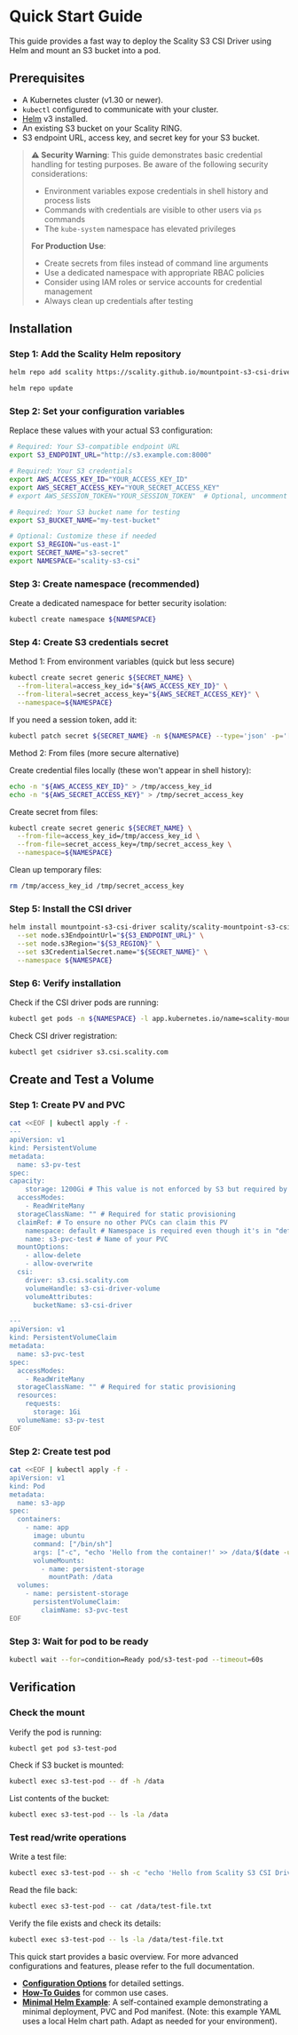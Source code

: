 # Quick Start Guide

This guide provides a fast way to deploy the Scality S3 CSI Driver using Helm and mount an S3 bucket into a pod.

## Prerequisites

- A Kubernetes cluster (v1.30 or newer).
- `kubectl` configured to communicate with your cluster.
- [Helm](https://helm.sh/docs/intro/install/) v3 installed.
- An existing S3 bucket on your Scality RING.
- S3 endpoint URL, access key, and secret key for your S3 bucket.

> **⚠️ Security Warning**: This guide demonstrates basic credential handling for testing purposes. Be aware of the following security considerations:
>
> - Environment variables expose credentials in shell history and process lists
> - Commands with credentials are visible to other users via `ps` commands
> - The `kube-system` namespace has elevated privileges
>
> **For Production Use**:
>
> - Create secrets from files instead of command line arguments
> - Use a dedicated namespace with appropriate RBAC policies
> - Consider using IAM roles or service accounts for credential management
> - Always clean up credentials after testing

## Installation

### Step 1: Add the Scality Helm repository

```bash
helm repo add scality https://scality.github.io/mountpoint-s3-csi-driver/charts/
```

```bash
helm repo update
```

### Step 2: Set your configuration variables

Replace these values with your actual S3 configuration:

```bash
# Required: Your S3-compatible endpoint URL
export S3_ENDPOINT_URL="http://s3.example.com:8000"

# Required: Your S3 credentials
export AWS_ACCESS_KEY_ID="YOUR_ACCESS_KEY_ID"
export AWS_SECRET_ACCESS_KEY="YOUR_SECRET_ACCESS_KEY"
# export AWS_SESSION_TOKEN="YOUR_SESSION_TOKEN"  # Optional, uncomment if needed

# Required: Your S3 bucket name for testing
export S3_BUCKET_NAME="my-test-bucket"

# Optional: Customize these if needed
export S3_REGION="us-east-1"
export SECRET_NAME="s3-secret"
export NAMESPACE="scality-s3-csi"
```

### Step 3: Create namespace (recommended)

Create a dedicated namespace for better security isolation:

```bash
kubectl create namespace ${NAMESPACE}
```

### Step 4: Create S3 credentials secret

Method 1: From environment variables (quick but less secure)

```bash
kubectl create secret generic ${SECRET_NAME} \
  --from-literal=access_key_id="${AWS_ACCESS_KEY_ID}" \
  --from-literal=secret_access_key="${AWS_SECRET_ACCESS_KEY}" \
  --namespace=${NAMESPACE}
```

If you need a session token, add it:

```bash
kubectl patch secret ${SECRET_NAME} -n ${NAMESPACE} --type='json' -p='[{"op": "add", "path": "/data/session_token", "value": "'$(echo -n "${AWS_SESSION_TOKEN}" | base64)'"}]'
```

Method 2: From files (more secure alternative)

Create credential files locally (these won't appear in shell history):

```bash
echo -n "${AWS_ACCESS_KEY_ID}" > /tmp/access_key_id
echo -n "${AWS_SECRET_ACCESS_KEY}" > /tmp/secret_access_key
```

Create secret from files:

```bash
kubectl create secret generic ${SECRET_NAME} \
  --from-file=access_key_id=/tmp/access_key_id \
  --from-file=secret_access_key=/tmp/secret_access_key \
  --namespace=${NAMESPACE}
```

Clean up temporary files:

```bash
rm /tmp/access_key_id /tmp/secret_access_key
```

### Step 5: Install the CSI driver

```bash
helm install mountpoint-s3-csi-driver scality/scality-mountpoint-s3-csi-driver \
  --set node.s3EndpointUrl="${S3_ENDPOINT_URL}" \
  --set node.s3Region="${S3_REGION}" \
  --set s3CredentialSecret.name="${SECRET_NAME}" \
  --namespace ${NAMESPACE}
```

### Step 6: Verify installation

Check if the CSI driver pods are running:

```bash
kubectl get pods -n ${NAMESPACE} -l app.kubernetes.io/name=scality-mountpoint-s3-csi-driver
```

Check CSI driver registration:

```bash
kubectl get csidriver s3.csi.scality.com
```

## Create and Test a Volume

### Step 1: Create PV and PVC

```bash
cat <<EOF | kubectl apply -f -
---
apiVersion: v1
kind: PersistentVolume
metadata:
  name: s3-pv-test
spec:
capacity:
    storage: 1200Gi # This value is not enforced by S3 but required by Kubernetes
  accessModes:
    - ReadWriteMany
  storageClassName: "" # Required for static provisioning
  claimRef: # To ensure no other PVCs can claim this PV
    namespace: default # Namespace is required even though it's in "default" namespace.
    name: s3-pvc-test # Name of your PVC
  mountOptions:
    - allow-delete
    - allow-overwrite
  csi:
    driver: s3.csi.scality.com
    volumeHandle: s3-csi-driver-volume
    volumeAttributes:
      bucketName: s3-csi-driver

---
apiVersion: v1
kind: PersistentVolumeClaim
metadata:
  name: s3-pvc-test
spec:
  accessModes:
    - ReadWriteMany
  storageClassName: "" # Required for static provisioning
  resources:
    requests:
      storage: 1Gi
  volumeName: s3-pv-test
EOF
```

### Step 2: Create test pod

```bash
cat <<EOF | kubectl apply -f -
apiVersion: v1
kind: Pod
metadata:
  name: s3-app
spec:
  containers:
    - name: app
      image: ubuntu
      command: ["/bin/sh"]
      args: ["-c", "echo 'Hello from the container!' >> /data/$(date -u).txt; tail -f /dev/null"]
      volumeMounts:
        - name: persistent-storage
          mountPath: /data
  volumes:
    - name: persistent-storage
      persistentVolumeClaim:
        claimName: s3-pvc-test
EOF
```

### Step 3: Wait for pod to be ready

```bash
kubectl wait --for=condition=Ready pod/s3-test-pod --timeout=60s
```

## Verification

### Check the mount

Verify the pod is running:

```bash
kubectl get pod s3-test-pod
```

Check if S3 bucket is mounted:

```bash
kubectl exec s3-test-pod -- df -h /data
```

List contents of the bucket:

```bash
kubectl exec s3-test-pod -- ls -la /data
```

### Test read/write operations

Write a test file:

```bash
kubectl exec s3-test-pod -- sh -c "echo 'Hello from Scality S3 CSI Driver!' > /data/test-file.txt"
```

Read the file back:

```bash
kubectl exec s3-test-pod -- cat /data/test-file.txt
```

Verify the file exists and check its details:

```bash
kubectl exec s3-test-pod -- ls -la /data/test-file.txt
```

This quick start provides a basic overview. For more advanced configurations and features, please refer to the full documentation.

- **[Configuration Options](configuration/index.md)** for detailed settings.
- **[How-To Guides](how-to/static-provisioning.md)** for common use cases.
- **[Minimal Helm Example](examples/minimal-helm.yaml)**: A self-contained example demonstrating a minimal deployment, PVC and Pod manifest.
  (Note: this example YAML uses a local Helm chart path. Adapt as needed for your environment).
